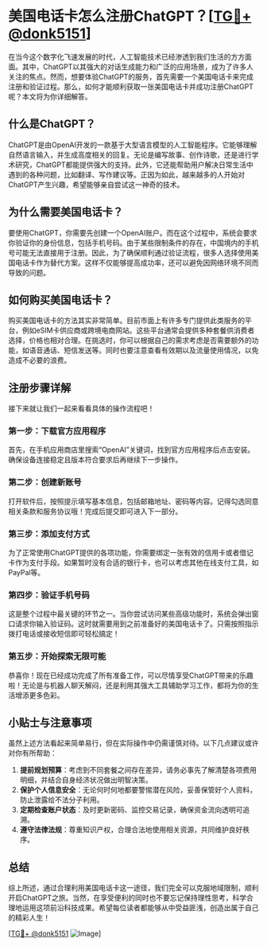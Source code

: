 # 美国电话卡怎么注册ChatGPT？[[TG💪+ @donk5151](https://t.me/s/donk5151)]

在当今这个数字化飞速发展的时代，人工智能技术已经渗透到我们生活的方方面面。其中，ChatGPT以其强大的对话生成能力和广泛的应用场景，成为了许多人关注的焦点。然而，想要体验ChatGPT的服务，首先需要一个美国电话卡来完成注册和验证过程。那么，如何才能顺利获取一张美国电话卡并成功注册ChatGPT呢？本文将为你详细解答。

## 什么是ChatGPT？

ChatGPT是由OpenAI开发的一款基于大型语言模型的人工智能程序。它能够理解自然语言输入，并生成高度相关的回复。无论是编写故事、创作诗歌，还是进行学术研究，ChatGPT都能提供强大的支持。此外，它还能帮助用户解决日常生活中遇到的各种问题，比如翻译、写作建议等。正因为如此，越来越多的人开始对ChatGPT产生兴趣，希望能够亲自尝试这一神奇的技术。

## 为什么需要美国电话卡？

要使用ChatGPT，你需要先创建一个OpenAI账户。而在这个过程中，系统会要求你验证你的身份信息，包括手机号码。由于某些限制条件的存在，中国境内的手机号可能无法直接用于注册。因此，为了确保顺利通过验证流程，很多人选择使用美国电话卡作为替代方案。这样不仅能够提高成功率，还可以避免因网络环境不同而导致的问题。

## 如何购买美国电话卡？

购买美国电话卡的方法其实非常简单。目前市面上有许多专门提供此类服务的平台，例如eSIM卡供应商或跨境电商网站。这些平台通常会提供多种套餐供消费者选择，价格也相对合理。在挑选时，你可以根据自己的需求考虑是否需要额外的功能，如语音通话、短信发送等。同时也要注意查看有效期以及流量使用情况，以免造成不必要的浪费。

## 注册步骤详解

接下来就让我们一起来看看具体的操作流程吧！

### 第一步：下载官方应用程序
首先，在手机应用商店里搜索“OpenAI”关键词，找到官方应用程序后点击安装。确保设备连接稳定且版本符合要求后再继续下一步操作。

### 第二步：创建新账号
打开软件后，按照提示填写基本信息，包括邮箱地址、密码等内容。记得勾选同意相关条款和服务协议哦！完成后提交即可进入下一部分。

### 第三步：添加支付方式
为了正常使用ChatGPT提供的各项功能，你需要绑定一张有效的信用卡或者借记卡作为支付手段。如果暂时没有合适的银行卡，也可以考虑其他在线支付工具，如PayPal等。

### 第四步：验证手机号码
这是整个过程中最关键的环节之一。当你尝试访问某些高级功能时，系统会弹出窗口请求你输入验证码。这时就需要用到之前准备好的美国电话卡了。只需按照指示拨打电话或接收短信即可轻松搞定！

### 第五步：开始探索无限可能
恭喜你！现在已经成功完成了所有准备工作，可以尽情享受ChatGPT带来的乐趣啦！无论是与机器人聊天解闷，还是利用其强大工具辅助学习工作，都将为你的生活增添更多色彩。

## 小贴士与注意事项

虽然上述方法看起来简单易行，但在实际操作中仍需谨慎对待。以下几点建议或许对你有所帮助：

1. **提前规划预算**：考虑到不同套餐之间存在差异，请务必事先了解清楚各项费用明细，并结合自身经济状况做出明智决策。
2. **保护个人信息安全**：无论何时何地都要警惕潜在风险，妥善保管好个人资料，防止泄露给不法分子利用。
3. **定期检查账户状态**：及时更新密码、监控交易记录，确保资金流向透明可追溯。
4. **遵守法律法规**：尊重知识产权，合理合法地使用相关资源，共同维护良好秩序。

## 总结

综上所述，通过合理利用美国电话卡这一途径，我们完全可以克服地域限制，顺利开启ChatGPT之旅。当然，在享受便利的同时也不要忘记保持理性思考，科学合理地运用这项前沿科技成果。希望每位读者都能够从中受益匪浅，创造出属于自己的精彩人生！

[[TG💪+ @donk5151](https://t.me/s/donk5151) ![Image](https://i.postimg.cc/rwNCRYN7/Snipaste-2025-04-30-17-27-05.png)]